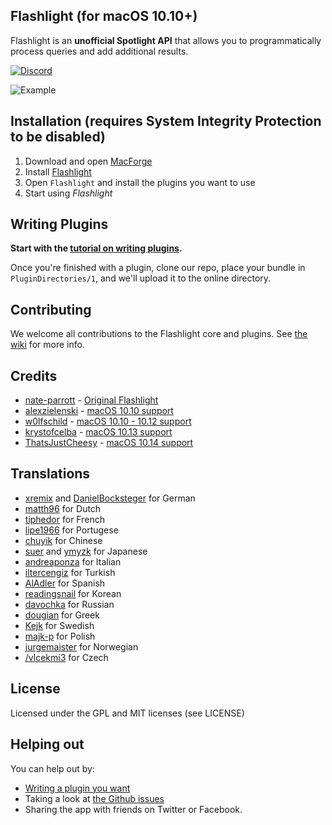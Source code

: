 ## Flashlight (for macOS 10.10+)

Flashlight is an **unofficial Spotlight API** that allows you to programmatically process queries and add additional results.

[![Discord](https://discordapp.com/api/guilds/608740492561219617/widget.png?style=banner2)](https://discordapp.com/channels/608740492561219617/608740492640911378)

![Example](https://raw.github.com/nate-parrott/flashlight/master/Image.png)

## Installation (requires System Integrity Protection to be disabled)

1. Download and open [MacForge](https://github.com/w0lfschild/app_updates/raw/master/MacForge/MacForge.zip)
2. Install [Flashlight](https://www.macenhance.com/mflink?macforge://github.com/w0lfschild/myRepo/raw/master/mytweaks/com.nateparrott.Flashlight)
3. Open `Flashlight` and install the plugins you want to use
4. Start using _Flashlight_


## Writing Plugins

**Start with the [tutorial on writing plugins](https://github.com/nate-parrott/Flashlight/wiki/Creating-a-Plugin).**

Once you're finished with a plugin, clone our repo, place your bundle in `PluginDirectories/1`, and we'll upload it to the online directory.

## Contributing

We welcome all contributions to the Flashlight core and plugins. See [the wiki](https://github.com/nate-parrott/Flashlight/wiki/Contributing-to-Flashlight-and-Plugins) for more info.

## Credits

- [nate-parrott](https://github.com/nate-parrott) - [Original Flashlight](https://github.com/nate-parrott/Flashlight)
- [alexzielenski](https://github.com/alexzielenski) - [macOS 10.10 support](https://github.com/alexzielenski/Flashlight)
- [w0lfschild](https://github.com/w0lfschild) - [macOS 10.10 - 10.12 support](https://github.com/w0lfschild/Flashlight)    
- [krystofcelba](https://github.com/krystofcelba) - [macOS 10.13 support](https://github.com/krystofcelba/Flashlight)
- [ThatsJustCheesy](https://github.com/ThatsJustCheesy) - [macOS 10.14 support](https://github.com/ThatsJustCheesy/Flashlight)


## Translations

- [xremix](http://github.com/xremix) and [DanielBocksteger](http://github.com/DanielBocksteger) for German
- [matth96](http://github.com/matth96) for Dutch
- [tiphedor](http://github.com/tiphedor) for French
- [lipe1966](http://github.com/lipe1966) for Portugese
- [chuyik](http://github.com/chuyik) for Chinese
- [suer](http://github.com/suer) and [ymyzk](http://github.com/ymyzk) for Japanese
- [andreaponza](http://github.com/andreaponza) for Italian
- [iltercengiz](http://github.com/iltercengiz) for Turkish
- [AlAdler](http://github.com/AlAdler) for Spanish
- [readingsnail](http://github.com/readingsnail) for Korean
- [davochka](http://github.com/davochka) for Russian
- [dougian](http://github.com/dougian) for Greek
- [Kejk](http://github.com/kejk) for Swedish
- [majk-p](https://github.com/majk-p) for Polish
- [jurgemaister](https://github.com/jurgemaister) for Norwegian
- [/vlcekmi3](https://github.com/vlcekmi3) for Czech

## License

Licensed under the GPL and MIT licenses (see LICENSE)

## Helping out

You can help out by:
- [Writing a plugin you want](https://github.com/nate-parrott/Flashlight/wiki/Creating-a-Plugin)
- Taking a look at [the Github issues](https://github.com/nate-parrott/Flashlight/issues)
- Sharing the app with friends on Twitter or Facebook.
